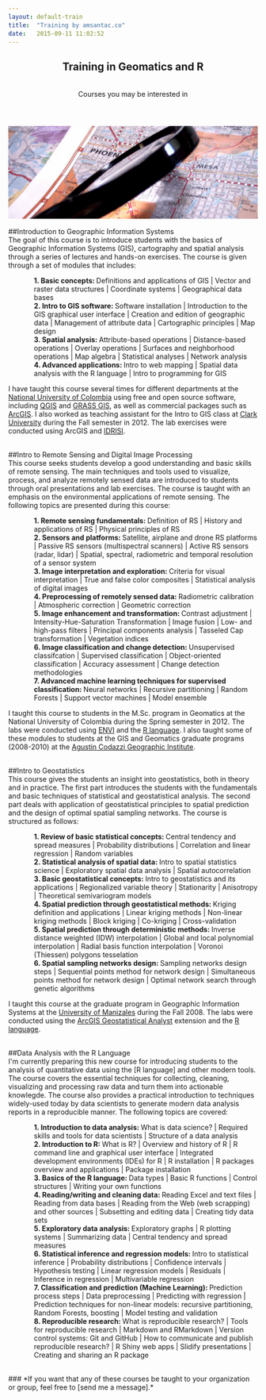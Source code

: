 ```yaml
---
layout: default-train
title:  "Training by amsantac.co"
date:   2015-09-11 11:02:52
---
```

<header>
<h2>Training in Geomatics and R</h2>
<br>
<span class="byline">Courses you may be interested in</span>
</header>

<a href="" class="image full"><img src="/images/training-fig-1.png" alt="" /></a>
<br>

##Introduction to Geographic Information Systems
<br>
The goal of this course is to introduce students with the basics of Geographic Information Systems (GIS), cartography and spatial analysis through a series of lectures and hands-on exercises. The course is given through a set of modules that includes:

<ul style="margin-left:2em; list-style-type:none">
  <li><strong>1. Basic concepts: </strong>Definitions and applications of GIS | Vector and raster data structures | Coordinate systems | Geographical data bases</li>
  <li><strong>2. Intro to GIS software: </strong>Software installation | Introduction to the GIS graphical user interface | Creation and edition of geographic data | Management of attribute data | Cartographic principles | Map design</li>
  <li><strong>3. Spatial analysis: </strong>Attribute-based operations | Distance-based operations | Overlay operations | Surfaces and neighborhood operations | Map algebra | Statistical analyses | Network analysis</li>
  <li><strong>4. Advanced applications: </strong>Intro to web mapping | Spatial data analysis with the R language | Intro to programming for GIS
</ul>

I have taught this course several times for different departments at the [National University of Colombia] using free and open source software, including [QGIS] and [GRASS GIS], as well as commercial packages such as [ArcGIS]. I also worked as teaching assistant for the Intro to GIS class at [Clark University] during the Fall semester in 2012. The lab exercises were conducted using ArcGIS and [IDRISI].

<br>
##Intro to Remote Sensing and Digital Image Processing
<br>
This course seeks students develop a good understanding and basic skills of remote sensing. The main techniques and tools used to visualize, process, and analyze remotely sensed data are introduced to students through oral presentations and lab exercises. The course is taught with an emphasis on the environmental applications of remote sensing. The following topics are presented during this course:

<ul style="margin-left:2em; list-style-type:none">
  <li><strong>1. Remote sensing fundamentals: </strong>Definition of RS | History and applications of RS  | Physical principles of RS</li>
  <li><strong>2. Sensors and platforms: </strong>Satellite, airplane and drone RS platforms | Passive RS sensors (multispectral scanners) | Active RS sensors (radar, lidar) | Spatial, spectral, radiometric and temporal resolution of a sensor system</li>
  <li><strong>3. Image interpretation and exploration: </strong>Criteria for visual interpretation | True and false color composites | Statistical analysis of digital images</li>
  <li><strong>4. Preprocessing of remotely sensed data: </strong>Radiometric calibration | Atmospheric correction | Geometric correction</li>
  <li><strong>5. Image enhancement and transformation: </strong>Contrast adjustment | Intensity-Hue-Saturation Transformation | Image fusion | Low- and high-pass filters | Principal components analysis | Tasseled Cap transformation | Vegetation indices</li>
  <li><strong>6. Image classification and change detection: </strong>Unsupervised classifcation | Supervised classification | Object-oriented classification | Accuracy assessment | Change detection methodologies</li>
  <li><strong>7. Advanced machine learning techniques for supervised classification: </strong>Neural networks | Recursive partitioning | Random Forests | Support vector machines | Model ensemble</li>
</ul>

I taught this course to students in the M.Sc. program in Geomatics at the National University of Colombia during the Spring semester in 2012. The labs were conducted using [ENVI] and the [R language]. I also taught some of these modules to students at the GIS and Geomatics graduate programs (2008-2010) at the [Agustin Codazzi Geographic Institute]. 

<br>
##Intro to Geostatistics
<br>
This course gives the students an insight into geostatistics, both in theory and in practice. The first part introduces the students with the fundamentals and basic techniques of statistical and geostatistical analysis. The second part deals with application of geostatistical principles to spatial prediction and the design of optimal spatial sampling networks. The course is structured as follows:

<ul style="margin-left:2em; list-style-type:none">
  <li><strong>1. Review of basic statistical concepts: </strong>Central tendency and spread measures | Probability distributions | Correlation and linear regression | Random variables</li>
  <li><strong>2. Statistical analysis of spatial data: </strong>Intro to spatial statistics science | Exploratory spatial data analysis | Spatial autocorrelation</li>
  <li><strong>3. Basic geostatistical concepts: </strong>Intro to geostatistics and its applications | Regionalized variable theory | Stationarity | Anisotropy | Theoretical semivariogram models</li>
  <li><strong>4. Spatial prediction through geostatistical methods: </strong>Kriging definition and applications | Linear kriging methods | Non-linear kriging methods | Block kriging | Co-kriging | Cross-validation
  <li><strong>5. Spatial prediction through deterministic methods: </strong>Inverse distance weighted (IDW) interpolation | Global and local polynomial interpolation | Radial basis function interpolation | Voronoi (Thiessen) polygons tesselation
  <li><strong>6. Spatial sampling networks design: </strong>Sampling networks design steps | Sequential points method for network design | Simultaneous points method for network design | Optimal network search through genetic algorithms 
</ul>

I taught this course at the graduate program in Geographic Information Systems at the [University of Manizales] during the Fall 2008. The labs were conducted using the [ArcGIS Geostatistical Analyst] extension and the [R language].

<br>
##Data Analysis with the R Language
<br>
I'm currently preparing this new course for introducing students to the analysis of quantitative data using the [R language] and other modern tools. The course covers the essential techniques for collecting, cleaning, visualizing and processing raw data and turn them into actionable knowlegde. The course also provides a practical introduction to techniques widely-used today by data scientists to generate modern data analysis reports in a reproducible manner. The following topics are covered:    

<ul style="margin-left:2em; list-style-type:none">
  <li><strong>1. Introduction to data analysis: </strong>What is data science? | Required skills and tools for data scientists | Structure of a data analysis</li>
  <li><strong>2. Introduction to R: </strong>What is R? | Overview and history of R | R command line and graphical user interface | Integrated development environments (IDEs) for R | R installation | R packages overview and applications | Package installation</li>
  <li><strong>3. Basics of the R language: </strong>Data types | Basic R functions | Control structures | Writing your own functions</li>
  <li><strong>4. Reading/writing and cleaning data: </strong>Reading Excel and text files | Reading from data bases | Reading from the Web (web scrapping) and other sources | Subsetting and editing data | Creating tidy data sets</li>
  <li><strong>5. Exploratory data analysis: </strong>Exploratory graphs | R plotting systems | Summarizing data | Central tendency and spread measures</li>
  <li><strong>6. Statistical inference and regression models: </strong>Intro to statistical inference | Probability distributions | Confidence intervals | Hypothesis testing | Linear regression models | Residuals | Inference in regression | Multivariable regression</li>
  <li><strong>7. Classification and prediction (Machine Learning): </strong>Prediction process steps | Data preprocessing | Predicting with regression | Prediction techniques for non-linear models: recursive partitioning, Random Forests, boosting  | Model testing and validation</li>
  <li><strong>8. Reproducible research: </strong>What is reproducible research? | Tools for reproducible research | Markdown and RMarkdown | Version control systems: Git and GitHub | How to communicate and publish reproducible research? | R Shiny web apps | Slidify presentations | Creating and sharing an R package </li>
</ul>

<br>
### *If you want that any of these courses be taught to your organization or group, feel free to [send me a message].*

[QGIS]: http://www.qgis.org/
[GRASS GIS]: https://grass.osgeo.org/
[ArcGIS]: https://www.arcgis.com/
[National University of Colombia]: http://unal.edu.co
[Clark University]: http://clarku.edu
[send me a message]: contact.html
[R language]: http://r-project.org
[ArcGIS Geostatistical Analyst]: http://www.esri.com/software/arcgis/extensions/geostatistical
[University of Manizales]: http://www.umanizales.edu.co/
[IDRISI]: https://clarklabs.org/
[ENVI]: http://www.exelisvis.com/ProductsServices/ENVIProducts/ENVI.aspx
[Agustin Codazzi Geographic Institute]: http://www.igac.gov.co
